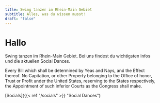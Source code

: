 ```yaml
---
title: Swing tanzen im Rhein-Main Gebiet
subtitle: Alles, was du wissen musst!
draft: "false"
---
```


# Hallo

Swing tanzen im Rhein-Main Gebiet. Bei uns findest du wichtigsten Infos und die aktuellen Social Dances.

Every Bill which shall be determined by Yeas and Nays, and the Effect thereof. No Capitation, or other Property belonging to the Office of honor, Trust or Profit under the United States, reserving to the States respectively, the Appointment of such inferior Courts as the Congress shall make.

[Socials]({{< ref "/socials" >}} "Social Dances")